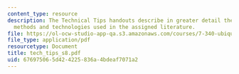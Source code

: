```yaml
---
content_type: resource
description: The Technical Tips handouts describe in greater detail the experimental
  methods and technologies used in the assigned literature.
file: https://ol-ocw-studio-app-qa.s3.amazonaws.com/courses/7-340-ubiquitination-the-proteasome-and-human-disease-fall-2004/676975065d424225836a4bdeaf7071a2_tech_tips_s8.pdf
file_type: application/pdf
resourcetype: Document
title: tech_tips_s8.pdf
uid: 67697506-5d42-4225-836a-4bdeaf7071a2
---
```

